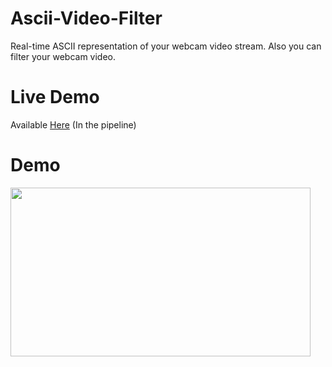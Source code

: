 # Ascii-Video-Filter
Real-time ASCII representation of your webcam video stream. Also you can filter your webcam video.

# Live Demo
Available [Here](https://saliherdemk.github.io/Ascii-Video-Filter/) (In the pipeline)

# Demo
<img src="https://github.com/saliherdemk/Ascii-Video-Filter/blob/master/media/demo.gif" width="480" height="270">